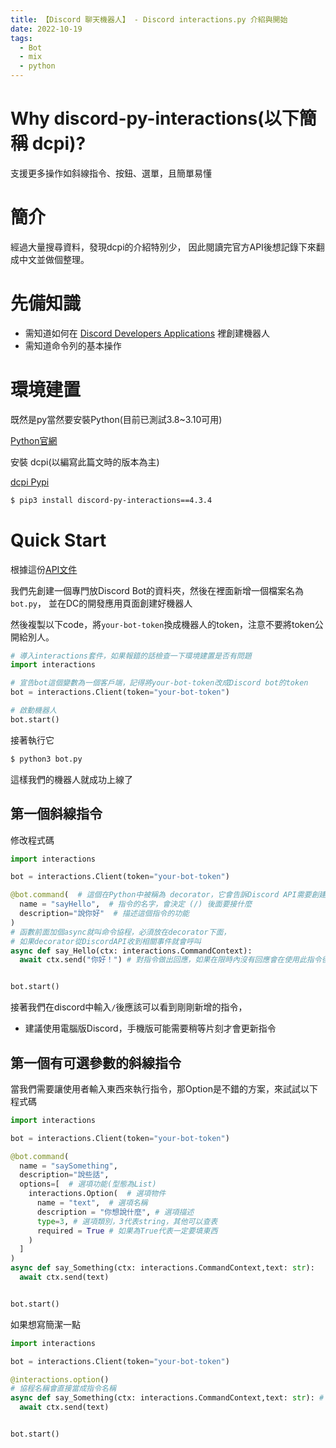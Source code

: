 ```yaml
---
title: 【Discord 聊天機器人】 - Discord interactions.py 介紹與開始 
date: 2022-10-19
tags:
  - Bot
  - mix
  - python
---
```


# Why discord-py-interactions(以下簡稱 dcpi)?

支援更多操作如斜線指令、按鈕、選單，且簡單易懂

# 簡介

經過大量搜尋資料，發現dcpi的介紹特別少，
因此閱讀完官方API後想記錄下來翻成中文並做個整理。

# 先備知識

  * 需知道如何在 [Discord Developers Applications](https://discord.com/developers/applications) 裡創建機器人
  * 需知道命令列的基本操作


# 環境建置

既然是py當然要安裝Python(目前已測試3.8~3.10可用)

[Python官網](https://www.python.org)

安裝 dcpi(以編寫此篇文時的版本為主)




[dcpi Pypi](https://pypi.org/project/discord-py-interactions/)
```bash
$ pip3 install discord-py-interactions==4.3.4
```

# Quick Start

根據這份[API文件](https://interactionspy.readthedocs.io/en/latest/quickstart.html)

我們先創建一個專門放Discord Bot的資料夾，然後在裡面新增一個檔案名為`bot.py`，
並在DC的開發應用頁面創建好機器人

然後複製以下code，將`your-bot-token`換成機器人的token，注意不要將token公開給別人。

```py
# 導入interactions套件，如果報錯的話檢查一下環境建置是否有問題
import interactions

# 宣告bot這個變數為一個客戶端，記得將your-bot-token改成Discord bot的token
bot = interactions.Client(token="your-bot-token")

# 啟動機器人
bot.start()

```

接著執行它

```bash
$ python3 bot.py
```

這樣我們的機器人就成功上線了


## 第一個斜線指令

修改程式碼

```py
import interactions

bot = interactions.Client(token="your-bot-token")

@bot.command(  # 這個在Python中被稱為 decorator，它會告訴Discord API需要創建一個指令
  name = "sayHello",  # 指令的名字，會決定 (/) 後面要接什麼
  description="說你好"  # 描述這個指令的功能
)
# 函數前面加個async就叫命令協程，必須放在decorator下面，
# 如果decorator從DiscordAPI收到相關事件就會呼叫
async def say_Hello(ctx: interactions.CommandContext): 
  await ctx.send("你好！") # 對指令做出回應，如果在限時內沒有回應會在使用此指令後看到交互失敗


bot.start()
```

接著我們在discord中輸入`/`後應該可以看到剛剛新增的指令，

* 建議使用電腦版Discord，手機版可能需要稍等片刻才會更新指令

## 第一個有可選參數的斜線指令

當我們需要讓使用者輸入東西來執行指令，那Option是不錯的方案，來試試以下程式碼

```py
import interactions

bot = interactions.Client(token="your-bot-token")

@bot.command( 
  name = "saySomething", 
  description="說些話",
  options=[  # 選項功能(型態為List)
    interactions.Option(  # 選項物件
      name = "text",  # 選項名稱
      description = "你想說什麼", # 選項描述
      type=3, # 選項類別，3代表string，其他可以查表
      required = True # 如果為True代表一定要填東西
    )
  ]
)
async def say_Something(ctx: interactions.CommandContext,text: str):
  await ctx.send(text)


bot.start()
```

如果想寫簡潔一點

```py
import interactions

bot = interactions.Client(token="your-bot-token")

@interactions.option()
# 協程名稱會直接當成指令名稱
async def say_Something(ctx: interactions.CommandContext,text: str): # 記得指定型態不然容易出問題
  await ctx.send(text)


bot.start()
```
